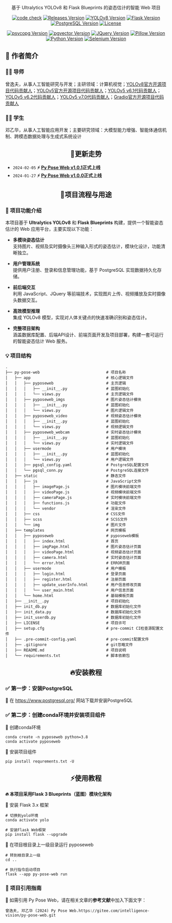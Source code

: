 <p align="center">
    基于 Ultralytics YOLOv8 和 Flask Blueprints 的姿态估计的智能 Web 项目
</p>
</p>
<p align="center">
<a href="./CodeCheck.md"><img src="https://img.shields.io/badge/CodeCheck-passing-success" alt="code check" /></a>
<a href="https://gitee.com/intelligence-vision/py-pose-web/releases/v1.0.1"><img src="https://img.shields.io/badge/Releases-v1.0.1-green" alt="Releases Version" /></a>
<a href="https://github.com/ultralytics/ultralytics"><img src="https://img.shields.io/badge/ultralytics-8.1.9%2B-blue" alt="YOLOv8 Version" /></a>
<a href="https://github.com/pallets/flask"><img src="https://img.shields.io/badge/flask-3.0.2%2B-orange?logo=flask" alt="Flask Version" /></a>
<a href="https://www.postgresql.org/"><img src="https://img.shields.io/badge/PostgreSQL-16.1%2B-blue?logo=PostgreSQL" alt="PostgreSQL Version" /></a>
<a href="https://gitee.com/intelligence-vision/face-vectordb-login/blob/master/LICENSE"><img src="https://img.shields.io/badge/License-AGPL--3.0-blue" alt="License" /></a>
</p>
<p align="center">
<a href="https://github.com/psycopg/psycopg"><img src="https://img.shields.io/badge/psycopg-3.1.18%2B-green?logo=psycopg" alt="psycopg Version" /></a>
<a href="https://github.com/pgvector/pgvector"><img src="https://img.shields.io/badge/pgvector--python-0.2.4%2B-blue?logo=pgvector" alt="pgvector Version" /></a>
<a href="https://jquery.com/"><img src="https://img.shields.io/badge/JQuery-3.7.1%2B-green?logo=jquery" alt="JQuery Version" /></a>
<a href="https://github.com/python-pillow/Pillow"><img src="https://img.shields.io/badge/pillow-10.2.0%2B-blue?logo=pillow" alt="Pillow Version" /></a>
<a href="https://www.python.org/"><img src="https://img.shields.io/badge/Python-3.8%2B-blue?logo=python" alt="Python Version" /></a>
<a href="https://github.com/SeleniumHQ/selenium"><img src="https://img.shields.io/badge/Selenium-4.16.0%2b-brightgreen?logo=selenium" alt="Selenium Version"></a>
</p>

## 🚀 作者简介

### 👨‍🏫 导师

曾逸夫，从事人工智能研究与开发；主研领域：计算机视觉；[YOLOv8官方开源项目代码贡献人](https://github.com/ultralytics/ultralytics/graphs/contributors)；[YOLOv5官方开源项目代码贡献人](https://github.com/ultralytics/yolov5/graphs/contributors)；[YOLOv5 v6.1代码贡献人](https://github.com/ultralytics/yolov5/releases/tag/v6.1)；[YOLOv5 v6.2代码贡献人](https://github.com/ultralytics/yolov5/releases/tag/v6.2)；[YOLOv5 v7.0代码贡献人](https://github.com/ultralytics/yolov5/releases/tag/v7.0)；[Gradio官方开源项目代码贡献人](https://github.com/gradio-app/gradio/graphs/contributors)

### 👩‍🎓 学生

邓乙华，从事人工智能应用开发；主要研究领域：大模型能力增强、智能体通信机制、跨模态数据处理与生成式系统设计

<h2 align="center">🚀更新走势</h2>

- `2024-02-05` **⚡ [Py Pose Web v1.0.1](https://gitee.com/intelligence-vision/py-pose-web/releases/tag/v1.0.1)正式上线**
- `2024-01-27` **⚡ [Py Pose Web v1.0.0](https://gitee.com/intelligence-vision/py-pose-web/releases/tag/v1.0.0)正式上线**

<h2 align="center">💎项目流程与用途</h2>

### 🌟 项目功能介绍

本项目基于 **Ultralytics YOLOv8** 和 **Flask Blueprints** 构建，提供一个智能姿态估计的 Web 应用平台，主要实现以下功能：

- **多模块姿态估计**  
  支持图片、视频及实时摄像头三种输入形式的姿态估计，模块化设计，功能清晰独立。

- **用户管理系统**  
  提供用户注册、登录和信息管理功能，基于 PostgreSQL 实现数据持久化存储。

- **前后端交互**  
  利用 JavaScript、JQuery 等前端技术，实现图片上传、视频播放及实时摄像头数据交互。

- **高效模型推理**  
  集成 YOLOv8 模型，实现对人体关键点的快速准确识别和姿态估计。

- **完整项目架构**  
  涵盖数据库配置、后端API设计、前端页面开发及项目部署，构建一套可运行的智能姿态估计 Web 服务。


### 💡 项目结构

```
.
├── py-pose-web								# 项目名称
│   ├── app									# 核心逻辑文件
│   │   ├── pyposeweb						# 主页逻辑
│   │   │	├── __init__.py					# 蓝图初始化
│   │   │	└── views.py					# 主页逻辑文件
│   │   ├── pyposeweb_imgs					# 图片姿态估计模块
│   │   │	├── __init__.py					# 蓝图初始化
│   │   │	└── views.py					# 图片逻辑文件
│   │   ├── pyposeweb_video					# 视频姿态估计模块
│   │   │	├── __init__.py					# 蓝图初始化
│   │   │	└── views.py					# 视频逻辑文件
│   │   ├── pyposeweb_webcam				# 实时姿态估计模块
│   │   │	├── __init__.py					# 蓝图初始化
│   │   │	└── views.py					# 实时逻辑文件
│   │   ├── usermode						# 用户模块
│   │   │	├── __init__.py					# 蓝图初始化
│   │   │	└── views.py					# 用户逻辑文件
│   │   ├── pgsql_config.yaml				# PostgreSQL配置文件
│   │   └── pgsql_conn.py					# PostgreSQL连接文件
│   ├── static								# 静态文件
│   │   ├── js								# JavaScript文件
│   │   │	├── imagePage.js				# 图片模块前端文件
│   │   │	├── videoPage.js				# 视频模块前端文件
│   │   │	├── cameraPage.js				# 实时模块前端文件
│   │   │	├── functions.js				# 功能文件
│   │   │	└── vendor						# 渲染文件
│   │   ├── css								# CSS文件
│   │   ├── scss							# SCSS文件
│   │   └── img								# 图片文件
│   ├── templates							# 网页模板
│   │   ├── pyposeweb						# pyposeweb模板
│   │   │	├── index.html					# 首页
│   │   │	├── imgPage.html				# 图片姿态估计页面
│   │   │	├── videoPage.html				# 视频姿态估计页面
│   │   │	├── camera.html					# 实时姿态估计页面
│   │   │	└── error.html					# ERROR页面
│   │   ├── usermode						# 用户模板
│   │   │	├── login.html					# 登录页面
│   │   │	├── register.html				# 注册页面
│   │   │	├── update_userInfo.html		# 用户信息修改页面
│   │   │	└── user_main.html				# 用户信息页面
│   │   └── home.html						# 基础模板页面
│   ├── __init__.py							# 项目初始化
│   ├── init_db.py							# 数据库初始化文件
│   ├── init_data.py						# 数据库初始化文件
│   ├── init_userdb.py						# 数据库初始化文件
│   ├── LICENSE								# 项目许可
│   ├── setup.cfg							# pre-commit CI检查源配置文件
│   ├── .pre-commit-config.yaml				# pre-commit配置文件
│   ├── .gitignore							# git忽略文件
│   ├── README.md							# 项目说明
│   └── requirements.txt					# 脚本依赖包
```

<h2 align="center">🔥安装教程</h2>

### ✅ 第一步：安装PostgreSQL

📌 在 https://www.postgresql.org/ 网站下载并安装PostgreSQL

### ✅ 第二步：创建conda环境并安装项目组件

📌 创建conda环境

```shell
conda create -n pyposeweb python=3.8
conda activate pyposeweb
```

📌 安装项目组件

```shell
pip install requrements.txt -U
```

<h2 align="center">⚡使用教程</h2>

**🔥 本项目采用Flask 3 Blueprints（蓝图）模块化架构**

📌 安装 Flask 3.x 框架

```shell
# 切换到yolo环境
conda activate yolo

# 安装Flask Web框架
pip install flask --upgrade
```

📌  在项目根目录上一级目录运行 pyposeweb

```shell
# 转到根目录上一级
cd ..

# 执行指令启动项目
flask --app py-pose-web run
```

### 📝 项目引用指南

📌 如需引用 Py Pose Web，请在相关文章的**参考文献**中加入下面文字：

```
曾逸夫, 邓乙华 (2024) Py Pose Web.https://gitee.com/intelligence-vision/py-pose-web.git
```
